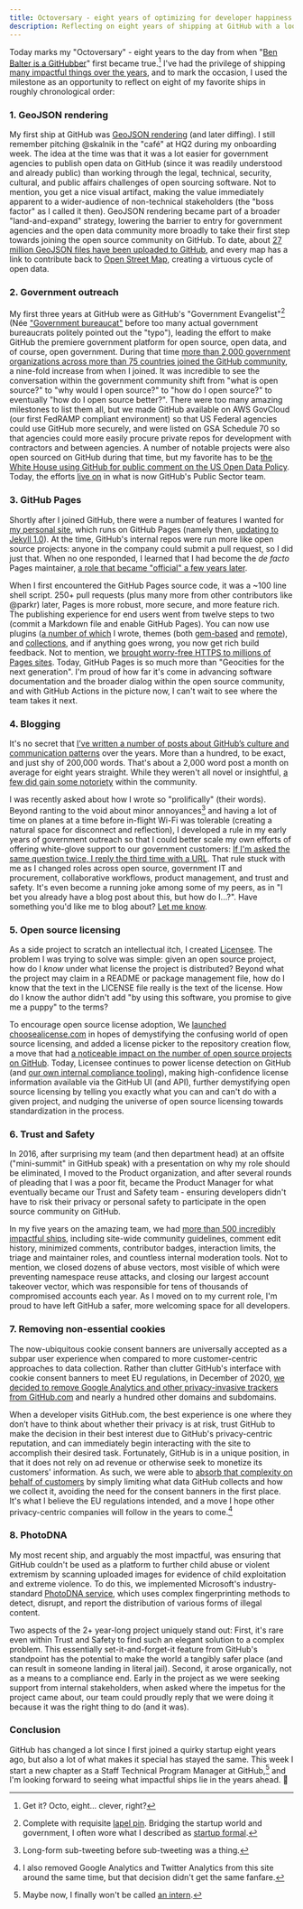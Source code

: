 ```yaml
---
title: Octoversary - eight years of optimizing for developer happiness
description: Reflecting on eight years of shipping at GitHub with a look at some of my most impactful ships.
---
```


Today marks my "Octoversary" - eight years to the day from when "[Ben Balter is a GitHubber](http://web.archive.org/web/20140421210430/https://github.com/blog/1432-ben-balter-is-a-githubber)" first became true.[^1] I've had the privilege of shipping [many impactful things over the years](https://github.blog/author/benbalter/), and to mark the occasion, I used the milestone as an opportunity to reflect on eight of my favorite ships in roughly chronological order:

### 1. GeoJSON rendering

My first ship at GitHub was [GeoJSON rendering](https://github.blog/2014-02-05-diffable-more-customizable-maps/) (and later diffing). I still remember pitching @skalnik in the "café" at HQ2 during my onboarding week. The idea at the time was that it was a lot easier for government agencies to publish open data on GitHub (since it was readily understood and already public) than working through the legal, technical, security, cultural, and public affairs challenges of open sourcing software. Not to mention, you get a nice visual artifact, making the value immediately apparent to a wider-audience of non-technical stakeholders (the "boss factor" as I called it then). GeoJSON rendering became part of a broader "land-and-expand" strategy, lowering the barrier to entry for government agencies and the open data community more broadly to take their first step towards joining the open source community on GitHub. To date, about [27 million GeoJSON files have been uploaded to GitHub](https://github.com/search?q=extension%3Ageojson&type=Code), and every map has a link to contribute back to [Open Street Map](https://www.openstreetmap.org), creating a virtuous cycle of open data.

### 2. Government outreach

My first three years at GitHub were as GitHub's "Government Evangelist"[^2] (Née ["Government bureaucat"](https://www.instagram.com/p/ZEVJKzNB-l/) before too many actual government bureaucrats politely pointed out the "typo"), leading the effort to make GitHub the premiere government platform for open source, open data, and of course, open government. During that time [more than 2,000 government organizations across more than 75 countries joined the GitHub community](https://github.blog/2014-08-14-government-opens-up-10k-active-government-users-on-github/), a nine-fold increase from when I joined. It was incredible to see the conversation within the government community shift from "what is open source?" to "why would I open source?" to "how do I open source?" to eventually "how do I open source better?". There were too many amazing milestones to list them all, but we made GitHub available on AWS GovCloud (our first FedRAMP compliant environment) so that US Federal agencies could use GitHub more securely, and were listed on GSA Schedule 70 so that agencies could more easily procure private repos for development with contractors and between agencies. A number of notable projects were also open sourced on GitHub during that time, but my favorite has to be [the White House using GitHub for public comment on the US Open Data Policy](https://github.blog/2013-05-09-the-revolution-will-be-forked/). Today, the efforts [live on](https://government.github.com/community/) in what is now GitHub's Public Sector team.

### 3. GitHub Pages

Shortly after I joined GitHub, there were a number of features I wanted for [my personal site](https://ben.balter.com), which runs on GitHub Pages (namely then, [updating to Jekyll 1.0](https://github.blog/2013-05-13-jekyll-turns-1-0/)). At the time, GitHub's internal repos were run more like open source projects: anyone in the company could submit a pull request, so I did just that. When no one responded, I learned that I had become the *de facto* Pages maintainer, [a role that became "official" a few years later](https://github.blog/2015-04-27-eight-lessons-learned-hacking-on-github-pages-for-six-months/). 

When I first encountered the GitHub Pages source code, it was a ~100 line shell script. 250+ pull requests (plus many more from other contributors like @parkr) later, Pages is more robust, more secure, and more feature rich. The publishing experience for end users went from twelve steps to two (commit a Markdown file and enable GitHub Pages). You can now use plugins ([a number of which](https://rubygems.org/profiles/benbalter) I wrote, themes (both [gem-based](https://github.com/jekyll/jekyll/issues/4510) and [remote](https://github.com/benbalter/jekyll-remote-theme)), and [collections](https://github.com/jekyll/jekyll/issues/1941), and if anything goes wrong, you now get rich build feedback. Not to mention, we [brought worry-free HTTPS to millions of Pages sites](https://github.blog/2018-05-01-github-pages-custom-domains-https/). Today, GitHub Pages is so much more than "Geocities for the next generation". I'm proud of how far it's come in advancing software documentation and the broader dialog within the open source community, and with GitHub Actions in the picture now, I can't wait to see where the team takes it next.

### 4. Blogging

It's no secret that [I’ve written a number of posts about GitHub’s culture and communication patterns](https://ben.balter.com/2021/02/01/what-to-read-before-starting-or-interviewing-at-github/) over the years. More than a hundred, to be exact, and just shy of 200,000 words. That's about a 2,000 word post a month on average for eight years straight. While they weren't all novel or insightful, [a few did gain some notoriety](https://ben.balter.com/2020/09/12/10-years/) within the community.

I was recently asked about how I wrote so "prolifically" (their words). Beyond ranting to the void about minor annoyances[^3] and having a lot of time on planes at a time before in-flight Wi-Fi was tolerable (creating a natural space for disconnect and reflection), I developed a rule in my early years of government outreach so that I could better scale my own efforts of offering white-glove support to our government customers: [If I'm asked the same question twice, I reply the third time with a URL](https://twitter.com/benbalter/status/1294347802122878977). That rule stuck with me as I changed roles across open source, government IT and procurement, collaborative workflows, product management, and trust and safety. It's even become a running joke among some of my peers, as in "I bet you already have a blog post about this, but how do I...?". Have something you'd like me to blog about? [Let me know](https://github.com/benbalter/benbalter.github.com/issues/new).

### 5. Open source licensing

As a side project to scratch an intellectual itch, I created [Licensee](https://github.com/licensee/licensee). The problem I was trying to solve was simple: given an open source project, how do I *know* under what license the project is distributed? Beyond what the project may claim in a README or package management file, how do I know that the text in the LICENSE file really is the text of the license. How do I know the author didn't add "by using this software, you promise to give me a puppy" to the terms? 

To encourage open source license adoption, We [launched choosealicense.com](https://github.blog/2013-07-15-choosing-an-open-source-license/) in hopes of demystifying the confusing world of open source licensing, and added a license picker to the repository creation flow, a move that had [a noticeable impact on the number of open source projects on GitHub](https://github.blog/2015-03-09-open-source-license-usage-on-github-com/). Today, Licensee continues to power license detection on GitHub (and [our own internal compliance tooling](https://github.com/github/licensed)), making high-confidence license information available via the GitHub UI (and API), further demystifying open source licensing by telling you exactly what you can and can't do with a given project, and nudging the universe of open source licensing towards standardization in the process.

### 6. Trust and Safety

In 2016, after surprising my team (and then department head) at an offsite ("mini-summit" in GitHub speak) with a presentation on why my role should be eliminated, I moved to the Product organization, and after several rounds of pleading that I was a poor fit, became the Product Manager for what eventually became our Trust and Safety team - ensuring developers didn't have to risk their privacy or personal safety to participate in the open source community on GitHub.

In my five years on the amazing team, we had [more than 500 incredibly impactful ships](https://ben.balter.com/2020/01/17/ten-lessons-learned-fostering-a-community-of-communities-on-github/), including site-wide community guidelines, comment edit history, minimized comments, contributor badges, interaction limits, the triage and maintainer roles, and countless internal moderation tools. Not to mention, we closed dozens of abuse vectors, most visible of which were preventing namespace reuse attacks, and closing our largest account takeover vector, which was responsible for tens of thousands of compromised accounts each year. As I moved on to my current role, I'm proud to have left GitHub a safer, more welcoming space for all developers.

### 7. Removing non-essential cookies

The now-ubiquitous cookie consent banners are universally accepted as a subpar user experience when compared to more customer-centric approaches to data collection. Rather than clutter GitHub's interface with cookie consent banners to meet EU regulations, in December of 2020, [we decided to remove Google Analytics and other privacy-invasive trackers from GitHub.com](https://github.blog/2020-12-17-no-cookie-for-you/) and nearly a hundred other domains and subdomains.

When a developer visits GitHub.com, the best experience is one where they don’t have to think about whether their privacy is at risk, trust GitHub to make the decision in their best interest due to GitHub's privacy-centric reputation, and can immediately begin interacting with the site to accomplish their desired task. Fortunately, GitHub is in a unique position, in that it does not rely on ad revenue or otherwise seek to monetize its customers' information. As such, we were able to [absorb that complexity on behalf of customers](https://ben.balter.com/2016/08/22/ten-ways-to-make-a-product-great/#1-absorb-complexity-on-behalf-of-users) by simply limiting what data GitHub collects and how we collect it, avoiding the need for the consent banners in the first place. It's what I believe the EU regulations intended, and a move I hope other privacy-centric companies will follow in the years to come.[^4]

### 8. PhotoDNA

My most recent ship, and arguably the most impactful, was ensuring that GitHub couldn't be used as a platform to further child abuse or violent extremism by scanning uploaded images for evidence of child exploitation and extreme violence. To do this, we implemented Microsoft's industry-standard [PhotoDNA service](https://www.microsoft.com/en-us/photodna), which uses complex fingerprinting methods to detect, disrupt, and report the distribution of various forms of illegal content.

Two aspects of the 2+ year-long project uniquely stand out: First, it's rare even within Trust and Safety to find such an elegant solution to a complex problem. This essentially set-it-and-forget-it feature from GitHub's standpoint has the potential to make the world a tangibly safer place (and can result in someone landing in literal jail). Second, it arose organically, not as a means to a compliance end. Early in the project as we were seeking support from internal stakeholders, when asked where the impetus for the project came about, our team could proudly reply that we were doing it because it was the right thing to do (and it was).

### Conclusion

GitHub has changed a lot since I first joined a quirky startup eight years ago, but also a lot of what makes it special has stayed the same. This week I start a new chapter as a Staff Technical Program Manager at GitHub,[^5] and I'm looking forward to seeing what impactful ships lie in the years ahead. :tada:

[^1]: Get it? Octo, eight... clever, right?

[^3]: Long-form sub-tweeting before sub-tweeting was a thing.

[^4]: I also removed Google Analytics and Twitter Analytics from this site around the same time, but that decision didn't get the same fanfare.

[^2]: Complete with requisite [lapel pin](https://www.instagram.com/p/XLLF4BNB0g/). Bridging the startup world and government, I often wore what I described as [startup formal](https://www.instagram.com/p/qsjyhpNBxA/).

[^5]: Maybe now, I finally won't be called [an intern](https://www.instagram.com/p/BKPL9fVDFEs/).